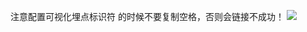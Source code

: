 注意配置可视化埋点标识符 的时候不要复制空格，否则会链接不成功！ ![](https://main.qcloudimg.com/raw/ac5b407da039b3ac842a229c693b58b4.jpg)